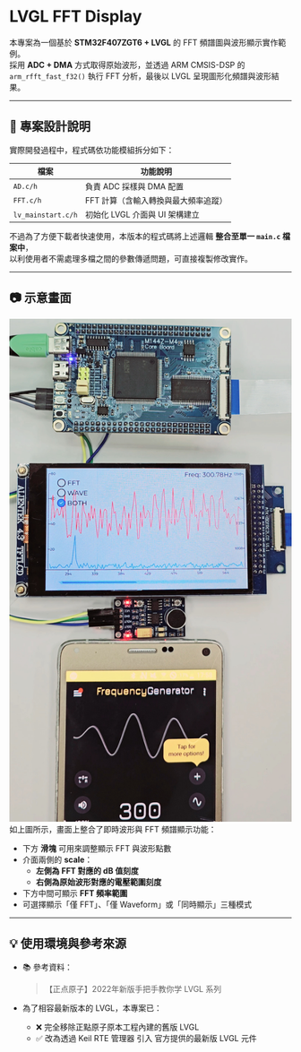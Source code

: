 # LVGL FFT Display

本專案為一個基於 **STM32F407ZGT6 + LVGL** 的 FFT 頻譜圖與波形顯示實作範例。  
採用 **ADC + DMA** 方式取得原始波形，並透過 ARM CMSIS-DSP 的 `arm_rfft_fast_f32()` 執行 FFT 分析，最後以 LVGL 呈現圖形化頻譜與波形結果。

---

## 🎯 專案設計說明

實際開發過程中，程式碼依功能模組拆分如下：

| 檔案          | 功能說明                       |
|---------------|--------------------------------|
| `AD.c/h`       | 負責 ADC 採樣與 DMA 配置         |
| `FFT.c/h`      | FFT 計算（含輸入轉換與最大頻率追蹤） |
| `lv_mainstart.c/h` | 初始化 LVGL 介面與 UI 架構建立 |

不過為了方便下載者快速使用，本版本的程式碼將上述邏輯 **整合至單一 `main.c` 檔案中**，  
以利使用者不需處理多檔之間的參數傳遞問題，可直接複製修改實作。

---

## 📷 示意畫面

![FFT Demo](20250409-175021.jpg)
如上圖所示，畫面上整合了即時波形與 FFT 頻譜顯示功能：

- 下方 **滑塊** 可用來調整顯示 FFT 與波形點數
- 介面兩側的 **scale**：
  - **左側為 FFT 對應的 dB 值刻度**
  - **右側為原始波形對應的電壓範圍刻度**
- 下方中間可顯示 **FFT 頻率範圍**
- 可選擇顯示「僅 FFT」、「僅 Waveform」或「同時顯示」三種模式
---

## 💡 使用環境與參考來源
- 📚 參考資料：  
  > 【正点原子】2022年新版手把手教你学 LVGL 系列

- 為了相容最新版本的 LVGL，本專案已：
  - ❌ 完全移除正點原子原本工程內建的舊版 LVGL
  - ✅ 改為透過 Keil RTE 管理器 引入 官方提供的最新版 LVGL 元件

